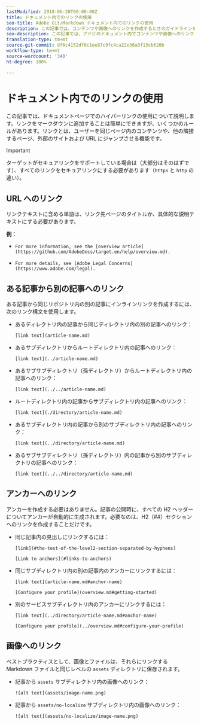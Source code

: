 ```yaml
---
lastModified: 2018-06-28T00:00:00Z
title: ドキュメント内でのリンクの使用
seo-title: Adobe Git/Markdown ドキュメント内でのリンクの使用
description: この記事では、コンテンツや画像へのリンクを作成するときのガイドラインを説明します。
seo-description: この記事では、アドビのドキュメント内でコンテンツや画像へのリンクを作成するときのガイドラインを説明します。
translation-type: tm+mt
source-git-commit: df6c4152df0c1ee87c9fc4ca22e36a3f13cb620b
workflow-type: tm+mt
source-wordcount: '340'
ht-degree: 100%

---
```



# ドキュメント内でのリンクの使用

この記事では、ドキュメントページでのハイパーリンクの使用について説明します。リンクをマークダウンに追加することは簡単にできますが、いくつかのルールがあります。リンクとは、ユーザーを同じページ内のコンテンツや、他の隣接するページ、外部のサイトおよび URL にジャンプさせる機能です。

>[!IMPORTANT]
>ターゲットがセキュアリンクをサポートしている場合は（大部分はそのはずです）、すべてのリンクをセキュアリンクにする必要があります（`https` と `http` の違い）。

## URL へのリンク

リンクテキストに含める単語は、リンク先ページのタイトルか、具体的な説明テキストにする必要があります。

**例：**

- `For more information, see the [overview article](https://github.com/AdobeDocs/target.en/help/overview.md).`

- `For more details, see [Adobe Legal Concerns](https://www.adobe.com/legal).`

## ある記事から別の記事へのリンク

ある記事から同じリポジトリ内の別の記事にインラインリンクを作成するには、次のリンク構文を使用します。

- あるディレクトリ内の記事から同じディレクトリ内の別の記事へのリンク：

   `[link text](article-name.md)`

- あるサブディレクトリからルートディレクトリ内の記事へのリンク：

   `[link text](../article-name.md)`

- あるサブサブディレクトリ（孫ディレクトリ）からルートディレクトリ内の記事へのリンク：

   `[link text](../../article-name.md)`

- ルートディレクトリ内の記事からサブディレクトリ内の記事へのリンク：

   `[link text](./directory/article-name.md)`

- あるサブディレクトリ内の記事から別のサブディレクトリ内の記事へのリンク：

   `[link text](../directory/article-name.md)`

- あるサブサブディレクトリ（孫ディレクトリ）内の記事から別のサブディレクトリの記事へのリンク：

   `[link text](../../directory/article-name.md)`

## アンカーへのリンク

アンカーを作成する必要はありません。記事の公開時に、すべての H2 ヘッダーについてアンカーが自動的に生成されます。必要なのは、H2（##）セクションへのリンクを作成することだけです。

- 同じ記事内の見出しにリンクするには：

   `[link](#the-text-of-the-level2-section-separated-by-hyphens)`

   `[Link to anchors](#links-to-anchors)`

- 同じサブディレクトリ内の別の記事内のアンカーにリンクするには：

   `[link text](article-name.md#anchor-name)`

   `[Configure your profile](overview.md#getting-started)`

- 別のサービスサブディレクトリ内のアンカーにリンクするには：

   `[link text](../directory/article-name.md#anchor-name)`

   `[Configure your profile](../overview.md#configure-your-profile)`

## 画像へのリンク

ベストプラクティスとして、画像とファイルは、それらにリンクする Markdown ファイルと同じレベルの `assets` ディレクトリに保存されます。

- 記事から `assets` サブディレクトリ内の画像へのリンク：

   `![alt text](assets/image-name.png)`

- 記事から `assets/no-localize` サブディレクトリ内の画像へのリンク：

   `![alt text](assets/no-localize/image-name.png)`
